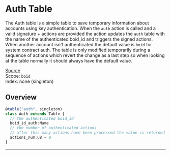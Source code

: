 # Auth Table
The Auth table is a simple table to save temporary information about accounts using key authentication. When the `auth` action is called and a valid signature + actions are provided the action updates the `auth` table with the name of the authenticated boid_id and triggers the signed actions. When another account isn't authenticated the default value is `boid` for system contract auth. The table is only modified temporarily during a sequence of actions which revert the change as a last step so when looking at the table normally it should always have the default value.

[Source](https://github.com/animuslabs/boid-system-ts/blob/master/assembly/tables/auth.ts)
\
Scope: `boid`
\
Index: none (singleton)

## Overview
```ts
@table("auth", singleton)
class Auth extends Table {
  // The authenticated boid_id
  boid_id_auth:Name
  // the number of authenticated actions
  // after this many actions have been processed the value is returned to the default
  actions_num:u8 = 0
}
```
***
